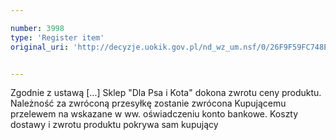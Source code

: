 ```yaml
---

number: 3998
type: 'Register item'
original_uri: 'http://decyzje.uokik.gov.pl/nd_wz_um.nsf/0/26F9F59FC748ED45C1257AB700332DF8?OpenDocument'


---
```


Zgodnie z ustawą [...] Sklep "Dla Psa i Kota" dokona zwrotu ceny produktu. Należność za zwróconą przesyłkę zostanie zwrócona Kupującemu przelewem na wskazane w ww. oświadczeniu konto bankowe. Koszty dostawy i zwrotu produktu pokrywa sam kupujący
